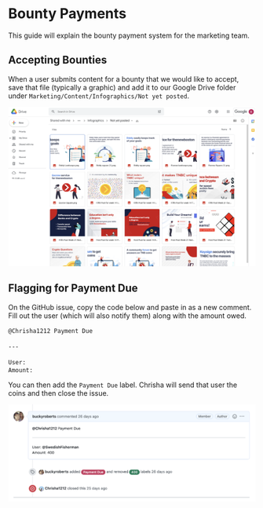 # Bounty Payments

This guide will explain the bounty payment system for the marketing team.

## Accepting Bounties

When a user submits content for a bounty that we would like to accept, save that file (typically a graphic) and add it
to our Google Drive folder under `Marketing/Content/Infographics/Not yet posted`.

<p>
  <img alt="thenewboston logo" src="../Images/marketing-drive-infographics.png">
</p>

## Flagging for Payment Due

On the GitHub issue, copy the code below and paste in as a new comment. Fill out the user (which will also notify them)
along with the amount owed.

```
@Chrisha1212 Payment Due

---

User: 
Amount: 

```

You can then add the `Payment Due` label. Chrisha will send that user the coins and then close the issue.

<p>
  <img alt="thenewboston logo" src="../Images/bounty-payment-comment.png" width="1000">
</p>

